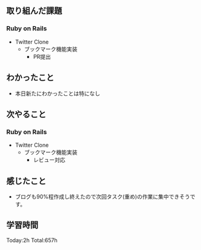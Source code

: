 ## 取り組んだ課題
### Ruby on Rails
- Twitter Clone
  - ブックマーク機能実装
    - PR提出
## わかったこと
- 本日新たにわかったことは特になし
## 次やること
### Ruby on Rails
- Twitter Clone
  - ブックマーク機能実装
    - レビュー対応
## 感じたこと
- ブログも90%程作成し終えたので次回タスク(重め)の作業に集中できそうです。
## 学習時間
Today:2h Total:657h